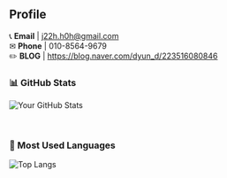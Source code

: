 
## Profile
📞 **Email** | j22h.h0h@gmail.com <br />
✉ **Phone** | 010-8564-9679 <br />
✏️ **BLOG** | https://blog.naver.com/dyun_d/223516080846



### 📊 GitHub Stats
![Your GitHub Stats](https://github-readme-stats.vercel.app/api?username=jiihyun12&show_icons=true)





<br />

### 🎨 Most Used Languages
![Top Langs](https://github-readme-stats.vercel.app/api/top-langs/?username=jiihyun12&layout=compact)




<br />


<!--
**jiihyun12/jiihyun12** is a ✨ _special_ ✨ repository because its `README.md` (this file) appears on your GitHub profile.

Here are some ideas to get you started:

- 🔭 I’m currently working on ...
- 🌱 I’m currently learning ...
- 👯 I’m looking to collaborate on ...
- 🤔 I’m looking for help with ...
- 💬 Ask me about ...
- 📫 How to reach me: ...
- 😄 Pronouns: ...
- ⚡ Fun fact: ...
-->
